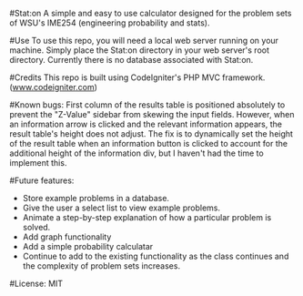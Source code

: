 #Stat:on 
A simple and easy to use calculator designed for the problem sets of WSU's IME254 (engineering probability and stats). 

#Use
To use this repo, you will need a local web server running on your machine. Simply place the Stat:on directory in your web server's root directory. Currently there is no database associated with Stat:on.

#Credits
This repo is built using CodeIgniter's PHP MVC framework.
(www.codeigniter.com)

#Known bugs:
First column of the results table is positioned absolutely to prevent the "Z-Value" sidebar from skewing the input fields. However, when an information arrow is clicked and the relevant information appears, the result table's height does not adjust. The fix is to dynamically set the height of the result table when an information button is clicked to account for the additional height of the information div, but I haven't had the time to implement this.

#Future features:
<ul>
	<li>Store example problems in a database.</li> 
	<li>Give the user a select list to view example problems.</li>
	<li>Animate a step-by-step explanation of how a particular problem is solved.</li>
	<li>Add graph functionality</li>
	<li>Add a simple probability calculatar</li>
	<li>Continue to add to the existing functionality as the class continues and the complexity of problem sets increases.</li>
</ul>

#License:
MIT
